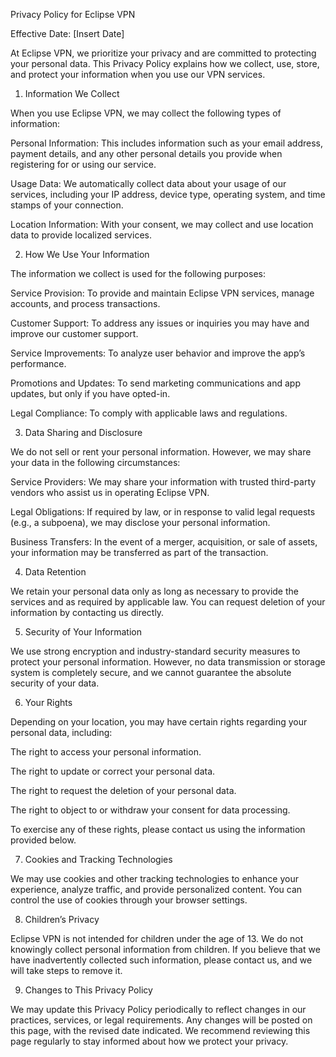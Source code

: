Privacy Policy for Eclipse VPN

Effective Date: [Insert Date]

At Eclipse VPN, we prioritize your privacy and are committed to protecting your personal data. This Privacy Policy explains how we collect, use, store, and protect your information when you use our VPN services.

1. Information We Collect

When you use Eclipse VPN, we may collect the following types of information:

Personal Information: This includes information such as your email address, payment details, and any other personal details you provide when registering for or using our service.

Usage Data: We automatically collect data about your usage of our services, including your IP address, device type, operating system, and time stamps of your connection.

Location Information: With your consent, we may collect and use location data to provide localized services.

2. How We Use Your Information

The information we collect is used for the following purposes:

Service Provision: To provide and maintain Eclipse VPN services, manage accounts, and process transactions.

Customer Support: To address any issues or inquiries you may have and improve our customer support.

Service Improvements: To analyze user behavior and improve the app’s performance.

Promotions and Updates: To send marketing communications and app updates, but only if you have opted-in.

Legal Compliance: To comply with applicable laws and regulations.

3. Data Sharing and Disclosure

We do not sell or rent your personal information. However, we may share your data in the following circumstances:

Service Providers: We may share your information with trusted third-party vendors who assist us in operating Eclipse VPN.

Legal Obligations: If required by law, or in response to valid legal requests (e.g., a subpoena), we may disclose your personal information.

Business Transfers: In the event of a merger, acquisition, or sale of assets, your information may be transferred as part of the transaction.

4. Data Retention

We retain your personal data only as long as necessary to provide the services and as required by applicable law. You can request deletion of your information by contacting us directly.

5. Security of Your Information

We use strong encryption and industry-standard security measures to protect your personal information. However, no data transmission or storage system is completely secure, and we cannot guarantee the absolute security of your data.

6. Your Rights

Depending on your location, you may have certain rights regarding your personal data, including:

The right to access your personal information.

The right to update or correct your personal data.

The right to request the deletion of your personal data.

The right to object to or withdraw your consent for data processing.

To exercise any of these rights, please contact us using the information provided below.

7. Cookies and Tracking Technologies

We may use cookies and other tracking technologies to enhance your experience, analyze traffic, and provide personalized content. You can control the use of cookies through your browser settings.

8. Children’s Privacy

Eclipse VPN is not intended for children under the age of 13. We do not knowingly collect personal information from children. If you believe that we have inadvertently collected such information, please contact us, and we will take steps to remove it.

9. Changes to This Privacy Policy

We may update this Privacy Policy periodically to reflect changes in our practices, services, or legal requirements. Any changes will be posted on this page, with the revised date indicated. We recommend reviewing this page regularly to stay informed about how we protect your privacy.
